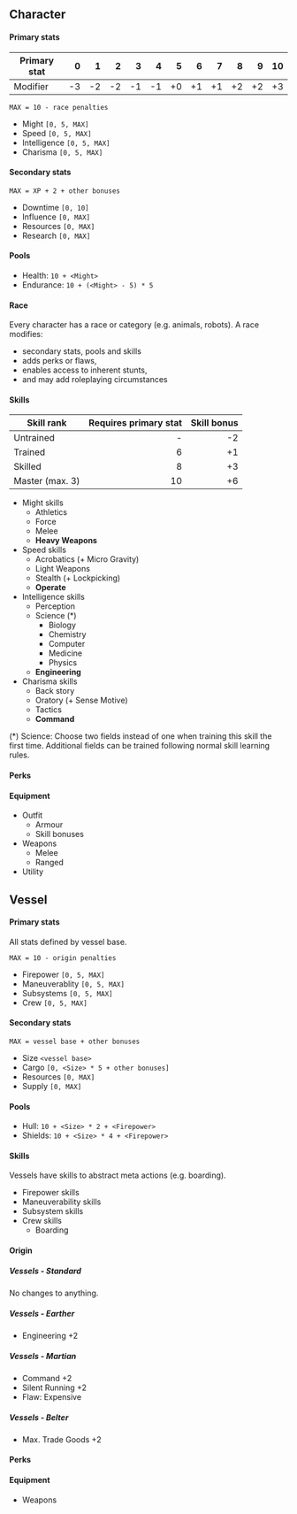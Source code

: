 ## Character

<div class="col-layout-start"></div>

#### Primary stats

| Primary stat |    0 |    1 |    2 |    3 |    4 |    5 |    6 |    7 |    8 |    9 |   10 |
|--------------|-----:|-----:|-----:|-----:|-----:|-----:|-----:|-----:|-----:|-----:|-----:|
| Modifier     |   -3 |   -2 |   -2 |   -1 |   -1 |   +0 |   +1 |   +1 |   +2 |   +2 |   +3 |

`MAX = 10 - race penalties`

* Might `[0, 5, MAX]`
* Speed `[0, 5, MAX]`
* Intelligence `[0, 5, MAX]`
* Charisma `[0, 5, MAX]`

#### Secondary stats

`MAX = XP + 2 + other bonuses`

* Downtime `[0, 10]`
* Influence `[0, MAX]`
* Resources `[0, MAX]`
* Research `[0, MAX]`

#### Pools

* Health: `10 + <Might>`
* Endurance: `10 + (<Might> - 5) * 5`

#### Race

Every character has a race or category (e.g. animals, robots). A race modifies:

* secondary stats, pools and skills
* adds perks or flaws,
* enables access to inherent stunts,
* and may add roleplaying circumstances

#### Skills

| Skill rank      | Requires primary stat | Skill bonus |
|-----------------|----------------------:|------------:|
| Untrained       |                     - |          -2 |
| Trained         |                     6 |          +1 |
| Skilled         |                     8 |          +3 |
| Master (max. 3) |                    10 |          +6 |

* Might skills
    * Athletics
    * Force
    * Melee
    * **Heavy Weapons**
* Speed skills
    * Acrobatics (+ Micro Gravity)
    * Light Weapons
    * Stealth (+ Lockpicking)
    * **Operate**
* Intelligence skills
    * Perception
    * Science (*)
        * Biology
        * Chemistry
        * Computer
        * Medicine
        * Physics
    * **Engineering**
* Charisma skills
    * Back story
    * Oratory (+ Sense Motive)
    * Tactics
    * **Command**

(*) Science: Choose two fields instead of one when training this skill the first
time. Additional fields can be trained following normal skill learning rules.

#### Perks

#### Equipment

* Outfit
    * Armour
    * Skill bonuses
* Weapons
    * Melee
    * Ranged
* Utility

<div class="col-layout-end"></div>

## Vessel

<div class="col-layout-start"></div>

#### Primary stats

All stats defined by vessel base.

`MAX = 10 - origin penalties`

* Firepower `[0, 5, MAX]`
* Maneuverablity `[0, 5, MAX]`
* Subsystems `[0, 5, MAX]`
* Crew `[0, 5, MAX]`

#### Secondary stats

`MAX = vessel base + other bonuses`

* Size `<vessel base>`
* Cargo `[0, <Size> * 5 + other bonuses]`
* Resources `[0, MAX]`
* Supply `[0, MAX]`

#### Pools

* Hull: `10 + <Size> * 2 + <Firepower>`
* Shields: `10 + <Size> * 4 + <Firepower>`

#### Skills

Vessels have skills to abstract meta actions (e.g. boarding).

* Firepower skills
* Maneuverability skills
* Subsystem skills
* Crew skills
    * Boarding

#### Origin

##### Vessels - Standard

No changes to anything.

##### Vessels - Earther

* Engineering +2

##### Vessels - Martian

* Command +2
* Silent Running +2
* Flaw: Expensive

##### Vessels - Belter

* Max. Trade Goods +2

#### Perks

#### Equipment

* Weapons

<div class="col-layout-end"></div>
